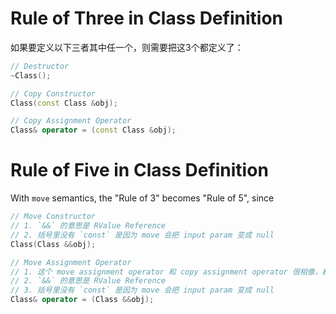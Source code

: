 # Rule of Three in Class Definition

如果要定义以下三者其中任一个，则需要把这3个都定义了：
```cpp
// Destructor
~Class();

// Copy Constructor
Class(const Class &obj);

// Copy Assignment Operator
Class& operator = (const Class &obj);
```

# Rule of Five in Class Definition
With `move` semantics, the "Rule of 3" becomes "Rule of 5", since 
```cpp
// Move Constructor
// 1. `&&` 的意思是 RValue Reference
// 2. 括号里没有 `const` 是因为 move 会把 input param 变成 null
Class(Class &&obj);

// Move Assignment Operator
// 1. 这个 move assignment operator 和 copy assignment operator 很相像，都是 overwrite `=`
// 2. `&&` 的意思是 RValue Reference
// 3. 括号里没有 `const` 是因为 move 会把 input param 变成 null
Class& operator = (Class &&obj);
```
